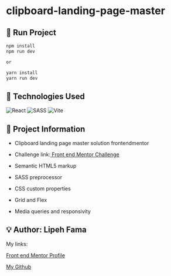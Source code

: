 # clipboard-landing-page-master




## :rocket: Run Project

```bash
npm install
npm run dev

or

yarn install
yarn run dev
```

## :wrench: Technologies Used
![React](https://img.shields.io/badge/react-%2320232a.svg?style=for-the-badge&logo=react&logoColor=%2361DAFB)
![SASS](https://img.shields.io/badge/SASS-hotpink.svg?style=for-the-badge&logo=SASS&logoColor=white)
![Vite](https://img.shields.io/badge/vite-%23646CFF.svg?style=for-the-badge&logo=vite&logoColor=white)

## :book: Project Information
- Clipboard landing page master solution frontendmentor

- <p>Challenge link:<a href="https://www.frontendmentor.io/challenges/clipboard-landing-page-5cc9bccd6c4c91111378ecb9"> Front end Mentor Challenge</a></p>

- Semantic HTML5 markup

- SASS preprocessor

- CSS custom properties

- Grid and Flex

- Media queries and responsivity


## :bulb: Author: Lipeh Fama
   My links:
   <p><a href="https://www.frontendmentor.io/profile/FelipeFama">Front end Mentor Profile</a></p>
   <p><a href="https://github.com/FelipeFama">My Github</a></p>
